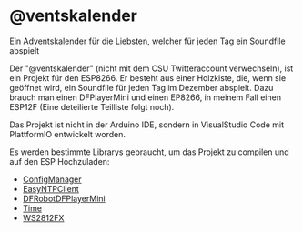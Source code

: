# @ventskalender
Ein Adventskalender für die Liebsten, welcher für jeden Tag ein Soundfile abspielt

Der "@ventskalender" (nicht mit dem CSU Twitteraccount verwechseln), ist ein Projekt für den ESP8266.
Er besteht aus einer Holzkiste, die, wenn sie geöffnet wird, ein Soundfile für jeden Tag im Dezember abspielt.
Dazu brauch man einen DFPlayerMini und einen EP8266, in meinem Fall einen ESP12F (Eine deteilierte Teilliste folgt noch).

Das Projekt ist nicht in der Arduino IDE, sondern in VisualStudio Code mit PlattformIO entwickelt worden.

Es werden bestimmte Librarys gebraucht, um das Projekt zu compilen und auf den ESP Hochzuladen:
* [ConfigManager](https://github.com/mariacarlinahernandez/ConfigManager)
* [EasyNTPClient](https://github.com/aharshac/EasyNTPClient)
* [DFRobotDFPlayerMini](https://github.com/DFRobot/DFRobotDFPlayerMini)
* [Time](https://github.com/PaulStoffregen/Time)
* [WS2812FX](https://github.com/kitesurfer1404/WS2812FX)

